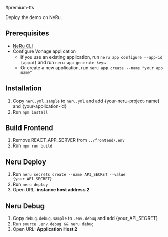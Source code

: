 #premium-tts

Deploy the demo on NeRu.

## Prerequisites 
- [NeRu CLI](https://vonage-neru.herokuapp.com/neru/guides/cli)
- Configure Vonage application
   - if you use an existing application, run `neru app configure --app-id [appid]` and run `neru app generate-keys` 
   - Or create a new application, run `neru app create --name "your app name"`

## Installation
1. Copy `neru.yml.sample` to `neru.yml` and add {your-neru-project-name} and {your-application-id}
2. Run `npm install`

## Build Frontend
1. Remove REACT_APP_SERVER from `../frontend/.env`
2. Run `npm run build`

## Neru Deploy 
1. Run `neru secrets create --name API_SECRET --value {your_API_SECRET}`
2. Run `neru deploy`
3. Open URL: **instance host address 2**


## Neru Debug 
1. Copy `debug.debug.sample` to `.env.debug` and add {your_API_SECRET}
2. Run `source .env.debug && neru debug`
3. Open URL: **Application Host 2**

